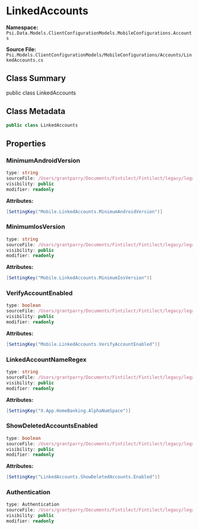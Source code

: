 # LinkedAccounts

**Namespace:** `Psi.Data.Models.ClientConfigurationModels.MobileConfigurations.Accounts`

**Source File:** `Psi.Models.ClientConfigurationModels/MobileConfigurations/Accounts/LinkedAccounts.cs`

## Class Summary

public class LinkedAccounts

## Class Metadata

```typescript
public class LinkedAccounts
```

## Properties

### MinimumAndroidVersion

```typescript
type: string
sourceFile: /Users/grantparry/Documents/Fintilect/Fintilect/legacy/legacy-apis/Psi.Models.ClientConfigurationModels/MobileConfigurations/Accounts/LinkedAccounts.cs
visibility: public
modifier: readonly
```

**Attributes:**
```csharp
[SettingKey("Mobile.LinkedAccounts.MinimumAndroidVersion")]
```

### MinimumIosVersion

```typescript
type: string
sourceFile: /Users/grantparry/Documents/Fintilect/Fintilect/legacy/legacy-apis/Psi.Models.ClientConfigurationModels/MobileConfigurations/Accounts/LinkedAccounts.cs
visibility: public
modifier: readonly
```

**Attributes:**
```csharp
[SettingKey("Mobile.LinkedAccounts.MinimumIosVersion")]
```

### VerifyAccountEnabled

```typescript
type: boolean
sourceFile: /Users/grantparry/Documents/Fintilect/Fintilect/legacy/legacy-apis/Psi.Models.ClientConfigurationModels/MobileConfigurations/Accounts/LinkedAccounts.cs
visibility: public
modifier: readonly
```

**Attributes:**
```csharp
[SettingKey("Mobile.LinkedAccounts.VerifyAccountEnabled")]
```

### LinkedAccountNameRegex

```typescript
type: string
sourceFile: /Users/grantparry/Documents/Fintilect/Fintilect/legacy/legacy-apis/Psi.Models.ClientConfigurationModels/MobileConfigurations/Accounts/LinkedAccounts.cs
visibility: public
modifier: readonly
```

**Attributes:**
```csharp
[SettingKey("X.App.HomeBanking.AlphaNumSpace")]
```

### ShowDeletedAccountsEnabled

```typescript
type: boolean
sourceFile: /Users/grantparry/Documents/Fintilect/Fintilect/legacy/legacy-apis/Psi.Models.ClientConfigurationModels/MobileConfigurations/Accounts/LinkedAccounts.cs
visibility: public
modifier: readonly
```

**Attributes:**
```csharp
[SettingKey("LinkedAccounts.ShowDeletedAccounts.Enabled")]
```

### Authentication

```typescript
type: Authentication
sourceFile: /Users/grantparry/Documents/Fintilect/Fintilect/legacy/legacy-apis/Psi.Models.ClientConfigurationModels/MobileConfigurations/Accounts/LinkedAccounts.cs
visibility: public
modifier: readonly
```
